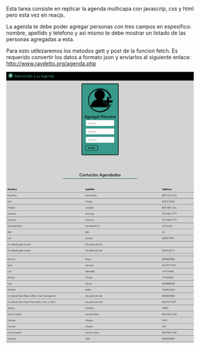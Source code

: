 Esta tarea consiste en replicar la  agenda multicapa con javascrip, css y html pero 
esta vez en reacjs.

La agenda te debe poder agregar personas con tres campos en espesifico: nombre, apellido y telefono y asi mismo te debe mostrar un listado de las personas agregadas a esta.

Para esto utilezaremos los metodos gett y post de la funcion fetch. 
Es requerido convertir los datos a  formato json y enviarlos al siguiente enlace:
http://www.raydelto.org/agenda.php 

![captura de pantalla 1](Captura.jpeg)
